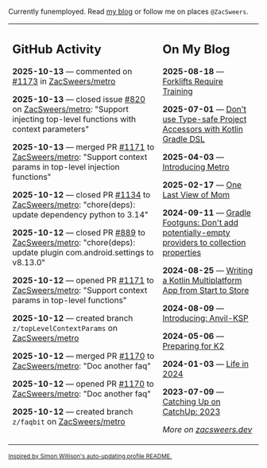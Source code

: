 Currently funemployed. Read [my blog](https://zacsweers.dev/) or follow me on places `@ZacSweers`.

<table><tr><td valign="top" width="60%">

## GitHub Activity
<!-- githubActivity starts -->
**2025-10-13** — commented on [#1173](https://github.com/ZacSweers/metro/issues/1173#issuecomment-3396071124) in [ZacSweers/metro](https://github.com/ZacSweers/metro)

**2025-10-13** — closed issue [#820](https://github.com/ZacSweers/metro/issues/820) on [ZacSweers/metro](https://github.com/ZacSweers/metro): "Support injecting top-level functions with context parameters"

**2025-10-13** — merged PR [#1171](https://github.com/ZacSweers/metro/pull/1171) to [ZacSweers/metro](https://github.com/ZacSweers/metro): "Support context params in top-level injection functions"

**2025-10-12** — closed PR [#1134](https://github.com/ZacSweers/metro/pull/1134) to [ZacSweers/metro](https://github.com/ZacSweers/metro): "chore(deps): update dependency python to 3.14"

**2025-10-12** — closed PR [#889](https://github.com/ZacSweers/metro/pull/889) to [ZacSweers/metro](https://github.com/ZacSweers/metro): "chore(deps): update plugin com.android.settings to v8.13.0"

**2025-10-12** — opened PR [#1171](https://github.com/ZacSweers/metro/pull/1171) to [ZacSweers/metro](https://github.com/ZacSweers/metro): "Support context params in top-level functions"

**2025-10-12** — created branch `z/topLevelContextParams` on [ZacSweers/metro](https://github.com/ZacSweers/metro)

**2025-10-12** — merged PR [#1170](https://github.com/ZacSweers/metro/pull/1170) to [ZacSweers/metro](https://github.com/ZacSweers/metro): "Doc another faq"

**2025-10-12** — opened PR [#1170](https://github.com/ZacSweers/metro/pull/1170) to [ZacSweers/metro](https://github.com/ZacSweers/metro): "Doc another faq"

**2025-10-12** — created branch `z/faqbit` on [ZacSweers/metro](https://github.com/ZacSweers/metro)
<!-- githubActivity ends -->
</td><td valign="top" width="40%">

## On My Blog
<!-- blog starts -->
**2025-08-18** — [Forklifts Require Training](https://www.zacsweers.dev/forklifts-require-training/)

**2025-07-01** — [Don't use Type-safe Project Accessors with Kotlin Gradle DSL](https://www.zacsweers.dev/dont-use-type-safe-project-accessors-with-kotlin-gradle-dsl/)

**2025-04-03** — [Introducing Metro](https://www.zacsweers.dev/introducing-metro/)

**2025-02-17** — [One Last View of Mom](https://www.zacsweers.dev/one-last-view-of-mom/)

**2024-09-11** — [Gradle Footguns: Don't add potentially-empty providers to collection properties](https://www.zacsweers.dev/gradle-footgun-adding-empty-providers-to-collection-properties/)

**2024-08-25** — [Writing a Kotlin Multiplatform App from Start to Store](https://www.zacsweers.dev/writing-a-kotlin-multiplatform-app-from-start-to-store/)

**2024-08-09** — [Introducing: Anvil-KSP](https://www.zacsweers.dev/introducing-anvil-ksp/)

**2024-05-06** — [Preparing for K2](https://www.zacsweers.dev/preparing-for-k2/)

**2024-01-03** — [Life in 2024](https://www.zacsweers.dev/life-in-2024/)

**2023-07-09** — [Catching Up on CatchUp: 2023](https://www.zacsweers.dev/catching-up-on-catchup-2023/)
<!-- blog ends -->
_More on [zacsweers.dev](https://zacsweers.dev/)_
</td></tr></table>

<sub><a href="https://simonwillison.net/2020/Jul/10/self-updating-profile-readme/">Inspired by Simon Willison's auto-updating profile README.</a></sub>